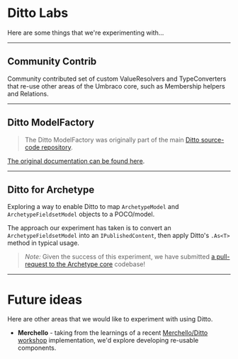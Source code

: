 # Ditto Labs

Here are some things that we're experimenting with...

---

## Community Contrib

Community contributed set of custom ValueResolvers and TypeConverters that re-use other areas of the Umbraco core, such as Membership helpers and Relations.

---

## Ditto ModelFactory

> The Ditto ModelFactory was originally part of the main [Ditto source-code repository](https://github.com/leekelleher/umbraco-ditto/).

[The original documentation can be found here](http://umbraco-ditto.readthedocs.org/en/latest/publishedcontentmodelfactory/).

---

## Ditto for Archetype

Exploring a way to enable Ditto to map `ArchetypeModel` and `ArchetypeFieldsetModel` objects to a POCO/model.

The approach our experiment has taken is to convert an `ArchetypeFieldsetModel` into an `IPublishedContent`, then apply Ditto's `.As<T>` method in typical usage.

> *Note:* Given the success of this experiment, we have submitted [a pull-request to the Archetype core](https://github.com/imulus/Archetype/pull/303) codebase!

---

# Future ideas

Here are other areas that we would like to experiment with using Ditto.

* **Merchello** - taking from the learnings of a recent [Merchello/Ditto workshop](https://github.com/BarryFogarty/Merchello.UkFest.Workshop) implementation, we'd explore developing re-usable components.
